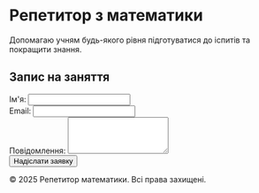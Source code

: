 <!DOCTYPE html>
<html lang="uk">
<head>
    <meta charset="UTF-8">
    <meta name="viewport" content="width=device-width, initial-scale=1.0">
    <title>Репетитор математики</title>
</head>
<body>
    <div class="container">
        <div class="header">
            <h1>Репетитор з математики</h1>
        </div>
        <p>Допомагаю учням будь-якого рівня підготуватися до іспитів та покращити знання.</p>
        <h2>Запис на заняття</h2>
        <form action="https://formspree.io/f/your-email" method="POST">
            <div class="form-group">
                <label>Ім'я:</label>
                <input type="text" name="name" required>
            </div>
            <div class="form-group">
                <label>Email:</label>
                <input type="email" name="email" required>
            </div>
            <div class="form-group">
                <label>Повідомлення:</label>
                <textarea name="message" rows="4" required></textarea>
            </div>
            <button type="submit">Надіслати заявку</button>
        </form>
        <div class="footer">&copy; 2025 Репетитор математики. Всі права захищені.</div>
    </div>
</body>
</html>
